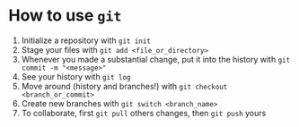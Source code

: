 # How to use `git`

1. Initialize a repository with `git init`
2. Stage your files with `git add <file_or_directory>`
3. Whenever you made a substantial change, put it into the history with `git commit -m "<message>"`
4. See your history with `git log`
5. Move around (history and branches!) with `git checkout <branch_or_commit>`
6. Create new branches with `git switch <branch_name>`
7. To collaborate, first `git pull` others changes, then `git push` yours
